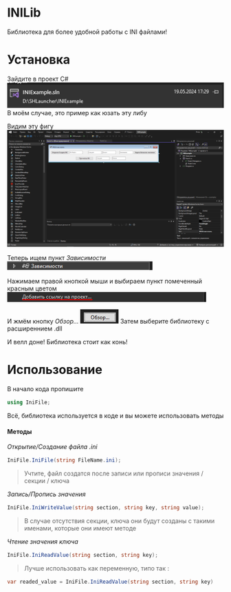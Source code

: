 # INILib
Библиотека для более удобной работы с INI файлами!

# Установка
Зайдите в проект C#
![сосака](https://github.com/Ameterius/INILib/blob/main/wiki/vxod.png?raw=true "Пуста")
В моём случае, это пример как юзать эту либу

Видим эту фигу
![blob уже неактуален](https://raw.githubusercontent.com/Ameterius/INILib/main/wiki/figa.png "blob уже неактуален")

Теперь ищем пункт *Зависимости*
![всё же актуален](https://github.com/Ameterius/INILib/blob/main/wiki/pobeda.png?raw=true "всё же актуален")

Нажимаем правой кнопкой мыши и выбираем пункт помеченный красным цветом
![всё же актуален](https://github.com/Ameterius/INILib/blob/main/wiki/ifuml.png?raw=true "всё же актуален")

И жмём кнопку *Обзор...*
![вввв](https://github.com/Ameterius/INILib/blob/main/wiki/here.png?raw=true "вввв")
Затем выберите библиотеку с расширеннием .dll

И велл доне! Библиотека стоит как конь!

# Использование
В начало кода пропишите
```csharp
using IniFile;
```
Всё, библиотека используется в коде и вы можете использовать методы

#### Методы
*Открытие/Создание файла .ini*
```csharp
IniFile.IniFile(string FileName.ini);
```
> Учтите, файл создатся после записи или прописи значения / секции / ключа

*Запись/Пропись значения*
```csharp
IniFile.IniWriteValue(string section, string key, string value);
```
> В случае отсутствия секции, ключа они будут созданы с такими именами, которые они имеют методе

*Чтение значения ключа*
```csharp
IniFile.IniReadValue(string section, string key);
```
> Лучше использовать как переменную, типо так :
```csharp
var readed_value = IniFile.IniReadValue(string section, string key)
```
